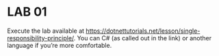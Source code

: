 # LAB 01

Execute the lab available at https://dotnettutorials.net/lesson/single-responsibility-principle/. You can C# (as called out in the link) or another language if you’re more comfortable.